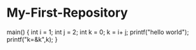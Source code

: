 # My-First-Repository
main()
{
  int i = 1;
  int j = 2;
  int k = 0;
  k = i+ j;
  printf("hello world");
  printf("k=&k",k);
}
